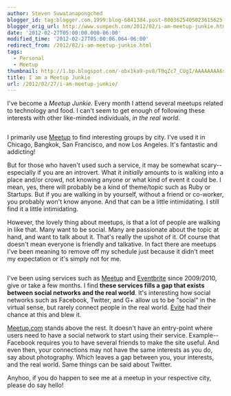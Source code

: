 ```yaml
---
author: Steven Suwatanapongched
blogger_id: tag:blogger.com,1999:blog-6841384.post-8003625405023615625
blogger_orig_url: http://www.sunpech.com/2012/02/i-am-meetup-junkie.html
date: '2012-02-27T05:00:00.000-06:00'
modified_time: '2012-02-27T05:00:06.064-06:00'
redirect_from: /2012/02/i-am-meetup-junkie.html
tags:
  - Personal
  - Meetup
thumbnail: http://1.bp.blogspot.com/-obx1ka9-pv8/T0qZc7_CUgI/AAAAAAAA6sE/HYsQE1rOZdo/s600/meetup_fight_club.jpg
title: I am a Meetup Junkie
url: /2012/02/27/i-am-meetup-junkie/
---
```



I've become a <i>Meetup Junkie.</i> Every month I attend several meetups related to technology and food. I can't seem to get enough of following these interests with other like-minded individuals, <i>in the real world</i>.

<a href="http://1.bp.blogspot.com/-obx1ka9-pv8/T0qZc7_CUgI/AAAAAAAA6sE/HYsQE1rOZdo/s600/meetup_fight_club.jpg" alt="" ><img   border="0" src="http://1.bp.blogspot.com/-obx1ka9-pv8/T0qZc7_CUgI/AAAAAAAA6sE/HYsQE1rOZdo/s600/meetup_fight_club.jpg" alt="" /></a>

I primarily use <a href="http://www.meetup.com/">Meetup</a> to find interesting groups by city. I've used it in Chicago, Bangkok, San Francisco, and now Los Angeles. It's fantastic and addicting!

But for those who haven't used such a service, it may be somewhat scary-- especially if you are an introvert. What it <i>initially</i> amounts to is walking into a place and/or crowd, not knowing anyone or what kind of event it could be. I mean, yes, there will probably be a kind of theme/topic such as Ruby or Startups. But if you are walking in by yourself, without a friend or co-worker, you probably won't know anyone. And that can be a little intimidating. I still find it a little intimidating.

However, the lovely thing about meetups, is that a lot of people are walking in like that. Many want to be social. Many are passionate about the topic at hand, and want to talk about it. That's really the upshot of it. Of course that doesn't mean everyone is friendly and talkative. In fact there are meetups I've been meaning to remove off my schedule just because it didn't meet my expectation or it's simply not for me.

<a href="http://1.bp.blogspot.com/-6gj4f8BFIrQ/T0qZdmN8RtI/AAAAAAAA6sM/q4MdfcP-xwg/s600/Meetup+Collage.jpg" alt="" ><img   border="0" src="http://1.bp.blogspot.com/-6gj4f8BFIrQ/T0qZdmN8RtI/AAAAAAAA6sM/q4MdfcP-xwg/s600/Meetup+Collage.jpg" alt="" /></a><i>
</i>

I've been using services such as <a href="http://meetup.com/">Meetup</a> and <a href="http://www.eventbrite.com/">Eventbrite</a> since 2009/2010, give or take a few months. I find <b>these services fills a gap that exists between social networks and the real world</b>. It's interesting how social networks such as Facebook, Twitter, and G+ allow us to be "social" in the virtual sense, but rarely connect people in the real world. <a href="http://www.evite.com/">Evite</a> had their chance at this and blew it.

<a href="http://www.meetup.com/">Meetup.com</a> stands above the rest. It doesn't have an entry-point where users need to have a social network to start using their service. Example-- Facebook requires you to have several friends to make the site useful. And even then, your connections may not have the same interests as you do, say about photography. Which leaves a gap between you, your interests, and the real world. Same things can be said about Twitter.

Anyhoo, if you do happen to see me at a meetup in your respective city, please do say hello!